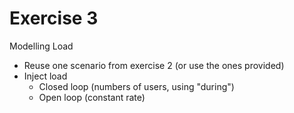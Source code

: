 Exercise 3
==========

Modelling Load

- Reuse one scenario from exercise 2 (or use the ones provided)
- Inject load
    - Closed loop (numbers of users, using "during")
    - Open loop (constant rate)